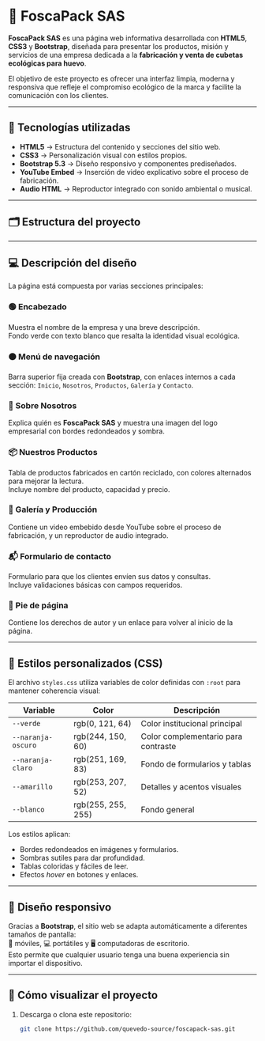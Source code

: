 # 🌱 FoscaPack SAS

**FoscaPack SAS** es una página web informativa desarrollada con **HTML5**, **CSS3** y **Bootstrap**, diseñada para presentar los productos, misión y servicios de una empresa dedicada a la **fabricación y venta de cubetas ecológicas para huevo**.

El objetivo de este proyecto es ofrecer una interfaz limpia, moderna y responsiva que refleje el compromiso ecológico de la marca y facilite la comunicación con los clientes.

---

## 🧩 Tecnologías utilizadas

- **HTML5** → Estructura del contenido y secciones del sitio web.  
- **CSS3** → Personalización visual con estilos propios.  
- **Bootstrap 5.3** → Diseño responsivo y componentes prediseñados.  
- **YouTube Embed** → Inserción de video explicativo sobre el proceso de fabricación.  
- **Audio HTML** → Reproductor integrado con sonido ambiental o musical.  

---

## 🗂️ Estructura del proyecto


---

## 💻 Descripción del diseño

La página está compuesta por varias secciones principales:

### 🟢 Encabezado
Muestra el nombre de la empresa y una breve descripción.  
Fondo verde con texto blanco que resalta la identidad visual ecológica.

### 🟠 Menú de navegación
Barra superior fija creada con **Bootstrap**, con enlaces internos a cada sección:
`Inicio`, `Nosotros`, `Productos`, `Galería` y `Contacto`.

### 📄 Sobre Nosotros
Explica quién es **FoscaPack SAS** y muestra una imagen del logo empresarial con bordes redondeados y sombra.

### 📦 Nuestros Productos
Tabla de productos fabricados en cartón reciclado, con colores alternados para mejorar la lectura.  
Incluye nombre del producto, capacidad y precio.

### 🎥 Galería y Producción
Contiene un video embebido desde YouTube sobre el proceso de fabricación, y un reproductor de audio integrado.

### 📬 Formulario de contacto
Formulario para que los clientes envíen sus datos y consultas.  
Incluye validaciones básicas con campos requeridos.

### 🔻 Pie de página
Contiene los derechos de autor y un enlace para volver al inicio de la página.

---

## 🎨 Estilos personalizados (CSS)

El archivo `styles.css` utiliza variables de color definidas con `:root` para mantener coherencia visual:

| Variable | Color | Descripción |
|-----------|--------|-------------|
| `--verde` | rgb(0, 121, 64) | Color institucional principal |
| `--naranja-oscuro` | rgb(244, 150, 60) | Color complementario para contraste |
| `--naranja-claro` | rgb(251, 169, 83) | Fondo de formularios y tablas |
| `--amarillo` | rgb(253, 207, 52) | Detalles y acentos visuales |
| `--blanco` | rgb(255, 255, 255) | Fondo general |

Los estilos aplican:
- Bordes redondeados en imágenes y formularios.  
- Sombras sutiles para dar profundidad.  
- Tablas coloridas y fáciles de leer.  
- Efectos *hover* en botones y enlaces.  

---

## 📱 Diseño responsivo

Gracias a **Bootstrap**, el sitio web se adapta automáticamente a diferentes tamaños de pantalla:  
📱 móviles, 💻 portátiles y 🖥️ computadoras de escritorio.  
Esto permite que cualquier usuario tenga una buena experiencia sin importar el dispositivo.

---

## 🚀 Cómo visualizar el proyecto

1. Descarga o clona este repositorio:
   ```bash
   git clone https://github.com/quevedo-source/foscapack-sas.git
